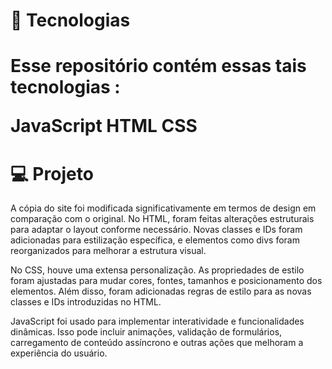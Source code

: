 <h1> 🚀 Tecnologias<h1>
Esse repositório contém essas tais tecnologias :

JavaScript
HTML
CSS



<h1>💻 Projeto</h1>
A cópia do site foi modificada significativamente em termos de design em comparação com o original. No HTML, foram feitas alterações estruturais para adaptar o layout conforme necessário. Novas classes e IDs foram adicionadas para estilização específica, e elementos como divs foram reorganizados para melhorar a estrutura visual.

No CSS, houve uma extensa personalização. As propriedades de estilo foram ajustadas para mudar cores, fontes, tamanhos e posicionamento dos elementos. Além disso, foram adicionadas regras de estilo para as novas classes e IDs introduzidas no HTML.

JavaScript foi usado para implementar interatividade e funcionalidades dinâmicas. Isso pode incluir animações, validação de formulários, carregamento de conteúdo assíncrono e outras ações que melhoram a experiência do usuário.

